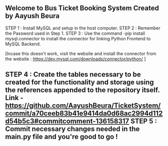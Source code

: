 Welcome to Bus Ticket Booking System
Created by Aayush Beura
----------------------------------------------------------------------------------------
STEP 1 : Install MySQL and setup in the host computer. 
STEP 2 : Remember the Password used in Step 1. 
STEP 3 : Use the command   -pip install mysql.connector    to install the connector for linking Python Frontend to MySQL Backend. 

[Incase this doesn't work, visit the website and install the connector from the website : https://dev.mysql.com/downloads/connector/python/ ]

STEP 4 : Create the tables necessary to be created for the functionality and storage using the references appended to the repository itself.
Link -  https://github.com/AayushBeura/TicketSystem/commit/a70ceeb83b41e9414da0d68ac2994d112d54b5c3#commitcomment-136158317
STEP 5 : Commit necessary changes needed in the main.py file and you're good to go !
----------------------------------------------------------------------------------------

